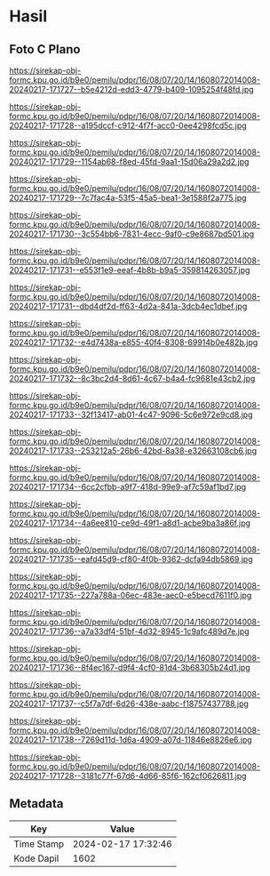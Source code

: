 # Hasil

## Foto C Plano

https://sirekap-obj-formc.kpu.go.id/b9e0/pemilu/pdpr/16/08/07/20/14/1608072014008-20240217-171727--b5e4212d-edd3-4779-b409-1095254f48fd.jpg

https://sirekap-obj-formc.kpu.go.id/b9e0/pemilu/pdpr/16/08/07/20/14/1608072014008-20240217-171728--a195dccf-c912-4f7f-acc0-0ee4298fcd5c.jpg

https://sirekap-obj-formc.kpu.go.id/b9e0/pemilu/pdpr/16/08/07/20/14/1608072014008-20240217-171729--1154ab68-f8ed-45fd-9aa1-15d06a29a2d2.jpg

https://sirekap-obj-formc.kpu.go.id/b9e0/pemilu/pdpr/16/08/07/20/14/1608072014008-20240217-171729--7c7fac4a-53f5-45a5-bea1-3e1588f2a775.jpg

https://sirekap-obj-formc.kpu.go.id/b9e0/pemilu/pdpr/16/08/07/20/14/1608072014008-20240217-171730--3c554bb6-7831-4ecc-9af0-c9e8687bd501.jpg

https://sirekap-obj-formc.kpu.go.id/b9e0/pemilu/pdpr/16/08/07/20/14/1608072014008-20240217-171731--e553f1e9-eeaf-4b8b-b9a5-359814263057.jpg

https://sirekap-obj-formc.kpu.go.id/b9e0/pemilu/pdpr/16/08/07/20/14/1608072014008-20240217-171731--dbd4df2d-ff63-4d2a-841a-3dcb4ec1dbef.jpg

https://sirekap-obj-formc.kpu.go.id/b9e0/pemilu/pdpr/16/08/07/20/14/1608072014008-20240217-171732--e4d7438a-e855-40f4-8308-69914b0e482b.jpg

https://sirekap-obj-formc.kpu.go.id/b9e0/pemilu/pdpr/16/08/07/20/14/1608072014008-20240217-171732--8c3bc2d4-8d61-4c67-b4a4-fc9681e43cb2.jpg

https://sirekap-obj-formc.kpu.go.id/b9e0/pemilu/pdpr/16/08/07/20/14/1608072014008-20240217-171733--32f13417-ab01-4c47-9096-5c6e972e9cd8.jpg

https://sirekap-obj-formc.kpu.go.id/b9e0/pemilu/pdpr/16/08/07/20/14/1608072014008-20240217-171733--253212a5-26b6-42bd-8a38-e32663108cb6.jpg

https://sirekap-obj-formc.kpu.go.id/b9e0/pemilu/pdpr/16/08/07/20/14/1608072014008-20240217-171734--6cc2cfbb-a9f7-418d-99e9-af7c59af1bd7.jpg

https://sirekap-obj-formc.kpu.go.id/b9e0/pemilu/pdpr/16/08/07/20/14/1608072014008-20240217-171734--4a6ee810-ce9d-49f1-a8d1-acbe9ba3a86f.jpg

https://sirekap-obj-formc.kpu.go.id/b9e0/pemilu/pdpr/16/08/07/20/14/1608072014008-20240217-171735--eafd45d9-cf80-4f0b-9362-dcfa94db5869.jpg

https://sirekap-obj-formc.kpu.go.id/b9e0/pemilu/pdpr/16/08/07/20/14/1608072014008-20240217-171735--227a788a-06ec-483e-aec0-e5becd7611f0.jpg

https://sirekap-obj-formc.kpu.go.id/b9e0/pemilu/pdpr/16/08/07/20/14/1608072014008-20240217-171736--a7a33df4-51bf-4d32-8945-1c9afc489d7e.jpg

https://sirekap-obj-formc.kpu.go.id/b9e0/pemilu/pdpr/16/08/07/20/14/1608072014008-20240217-171736--8f4ec167-d9f4-4cf0-81d4-3b68305b24d1.jpg

https://sirekap-obj-formc.kpu.go.id/b9e0/pemilu/pdpr/16/08/07/20/14/1608072014008-20240217-171737--c5f7a7df-6d26-438e-aabc-f18757437788.jpg

https://sirekap-obj-formc.kpu.go.id/b9e0/pemilu/pdpr/16/08/07/20/14/1608072014008-20240217-171738--7269d11d-1d6a-4909-a07d-11846e8826e6.jpg

https://sirekap-obj-formc.kpu.go.id/b9e0/pemilu/pdpr/16/08/07/20/14/1608072014008-20240217-171728--3181c77f-67d6-4d66-85f6-162cf0626811.jpg


## Metadata

| Key        | Value               |
| ---------- | ------------------- |
| Time Stamp | 2024-02-17 17:32:46 |
| Kode Dapil | 1602                |



